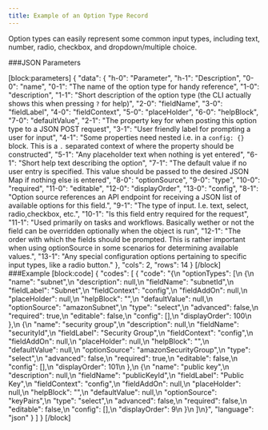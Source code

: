 ```yaml
---
title: Example of an Option Type Record
---
```

Option types can easily represent some common input types, including text, number, radio, checkbox, and dropdown/multiple choice.

###JSON Parameters

[block:parameters]
{
  "data": {
    "h-0": "Parameter",
    "h-1": "Description",
    "0-0": "name",
    "0-1": "The name of the option type for handy reference",
    "1-0": "description",
    "1-1": "Short description of the option type (the CLI actually shows this when pressing `?` for help)",
    "2-0": "fieldName",
    "3-0": "fieldLabel",
    "4-0": "fieldContext",
    "5-0": "placeHolder",
    "6-0": "helpBlock",
    "7-0": "defaultValue",
    "2-1": "The property key for when posting this option type to a JSON POST request",
    "3-1": "User friendly label for prompting a user for input",
    "4-1": "Some properties need nested i.e. in a `config: {}` block. This is a `.` separated context of where the property should be constructed",
    "5-1": "Any placeholder text when nothing is yet entered",
    "6-1": "Short help text describing the option",
    "7-1": "The default value if no user entry is specified. This value should be passed to the desired JSON Map if nothing else is entered",
    "8-0": "optionSource",
    "9-0": "type",
    "10-0": "required",
    "11-0": "editable",
    "12-0": "displayOrder",
    "13-0": "config",
    "8-1": "Option source references an API endpoint for receiving a JSON list of available options for this field.",
    "9-1": "The type of input. I.e. text, select, radio,checkbox, etc.",
    "10-1": "Is this field entry required for the request",
    "11-1": "Used primarily on tasks and workflows. Basically wether or not the field can be overridden optionally when the object is run",
    "12-1": "The order with which the fields should be prompted. This is rather important when using optionSource in some scenarios for determining available values.",
    "13-1": "Any special configuration options pertaining to specific input types, like a radio button."
  },
  "cols": 2,
  "rows": 14
}
[/block]
###Example
[block:code]
{
  "codes": [
    {
      "code": "{\n    \"optionTypes\": [\n                {\n                    \"name\": \"subnet\",\n                    \"description\": null,\n                    \"fieldName\": \"subnetId\",\n                    \"fieldLabel\": \"Subnet\",\n                    \"fieldContext\": \"config\",\n                    \"fieldAddOn\": null,\n                    \"placeHolder\": null,\n                    \"helpBlock\": \"\",\n                    \"defaultValue\": null,\n                    \"optionSource\": \"amazonSubnet\",\n                    \"type\": \"select\",\n                    \"advanced\": false,\n                    \"required\": true,\n                    \"editable\": false,\n                    \"config\": [],\n                    \"displayOrder\": 100\n                },\n                {\n                    \"name\": \"security group\",\n                    \"description\": null,\n                    \"fieldName\": \"securityId\",\n                    \"fieldLabel\": \"Security Group\",\n                    \"fieldContext\": \"config\",\n                    \"fieldAddOn\": null,\n                    \"placeHolder\": null,\n                    \"helpBlock\": \"\",\n                    \"defaultValue\": null,\n                    \"optionSource\": \"amazonSecurityGroup\",\n                    \"type\": \"select\",\n                    \"advanced\": false,\n                    \"required\": true,\n                    \"editable\": false,\n                    \"config\": [],\n                    \"displayOrder\": 101\n                },\n                {\n                    \"name\": \"public key\",\n                    \"description\": null,\n                    \"fieldName\": \"publicKeyId\",\n                    \"fieldLabel\": \"Public Key\",\n                    \"fieldContext\": \"config\",\n                    \"fieldAddOn\": null,\n                    \"placeHolder\": null,\n                    \"helpBlock\": \"\",\n                    \"defaultValue\": null,\n                    \"optionSource\": \"keyPairs\",\n                    \"type\": \"select\",\n                    \"advanced\": false,\n                    \"required\": false,\n                    \"editable\": false,\n                    \"config\": [],\n                    \"displayOrder\": 9\n                }\n            ]\n}",
      "language": "json"
    }
  ]
}
[/block]
